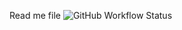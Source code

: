 Read me file
![GitHub Workflow Status](https://img.shields.io/github/workflow/status/WilkMat3/sem/A%20workflow%20for%20my%20Hello%20World%20App?style=plastic)